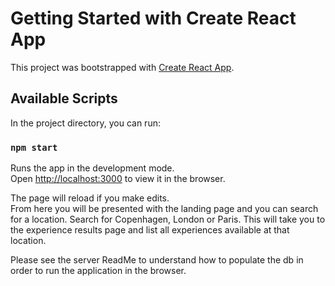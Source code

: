 # Getting Started with Create React App

This project was bootstrapped with [Create React App](https://github.com/facebook/create-react-app).

## Available Scripts

In the project directory, you can run:

### `npm start`

Runs the app in the development mode.\
Open [http://localhost:3000](http://localhost:3000) to view it in the browser.

The page will reload if you make edits.\
From here you will be presented with the landing page and you can search for a location. Search for Copenhagen, London or Paris. This will take you to the experience results page and list all experiences available at that location.

Please see the server ReadMe to understand how to populate the db in order to run the application in the browser.
